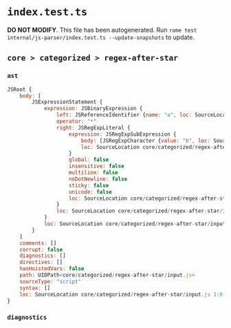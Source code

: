 # `index.test.ts`

**DO NOT MODIFY**. This file has been autogenerated. Run `rome test internal/js-parser/index.test.ts --update-snapshots` to update.

## `core > categorized > regex-after-star`

### `ast`

```javascript
JSRoot {
	body: [
		JSExpressionStatement {
			expression: JSBinaryExpression {
				left: JSReferenceIdentifier {name: "a", loc: SourceLocation core/categorized/regex-after-star/input.js 1:0-1:1 (a)}
				operator: "*"
				right: JSRegExpLiteral {
					expression: JSRegExpSubExpression {
						body: [JSRegExpCharacter {value: "b", loc: SourceLocation core/categorized/regex-after-star/input.js 1:5-1:6}]
						loc: SourceLocation core/categorized/regex-after-star/input.js 1:5-1:6
					}
					global: false
					insensitive: false
					multiline: false
					noDotNewline: false
					sticky: false
					unicode: false
					loc: SourceLocation core/categorized/regex-after-star/input.js 1:4-1:7
				}
				loc: SourceLocation core/categorized/regex-after-star/input.js 1:0-1:7
			}
			loc: SourceLocation core/categorized/regex-after-star/input.js 1:0-1:7
		}
	]
	comments: []
	corrupt: false
	diagnostics: []
	directives: []
	hasHoistedVars: false
	path: UIDPath<core/categorized/regex-after-star/input.js>
	sourceType: "script"
	syntax: []
	loc: SourceLocation core/categorized/regex-after-star/input.js 1:0-2:0
}
```

### `diagnostics`

```

```
